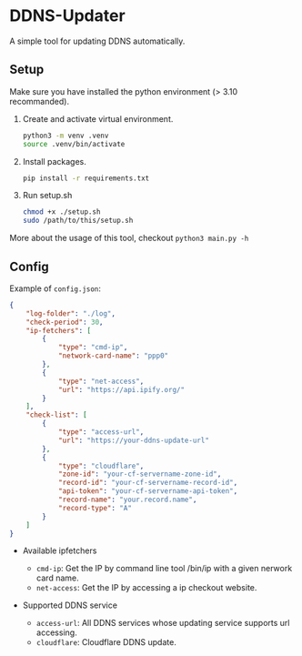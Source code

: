 # DDNS-Updater
A simple tool for updating DDNS automatically.

## Setup
Make sure you have installed the python environment (> 3.10 recommanded). 

1. Create and activate virtual environment. 
    ```bash
    python3 -m venv .venv
    source .venv/bin/activate
    ```

2. Install packages.
    ```bash
    pip install -r requirements.txt
    ```

3. Run setup.sh
    ```bash
    chmod +x ./setup.sh
    sudo /path/to/this/setup.sh
    ```

More about the usage of this tool, checkout `python3 main.py -h`

## Config
Example of `config.json`:
```json
{
    "log-folder": "./log", 
    "check-period": 30, 
    "ip-fetchers": [
        {
            "type": "cmd-ip", 
            "network-card-name": "ppp0"
        }, 
        {
            "type": "net-access", 
            "url": "https://api.ipify.org/"
        }
    ], 
    "check-list": [
        {
            "type": "access-url", 
            "url": "https://your-ddns-update-url"
        }, 
        {
            "type": "cloudflare", 
            "zone-id": "your-cf-servername-zone-id", 
            "record-id": "your-cf-servername-record-id", 
            "api-token": "your-cf-servername-api-token", 
            "record-name": "your.record.name", 
            "record-type": "A"
        }
    ]
}
```

- Available ipfetchers
    - `cmd-ip`: Get the IP by command line tool /bin/ip with a given nerwork card name. 
    - `net-access`: Get the IP by accessing a ip checkout website.

- Supported DDNS service
    - `access-url`: All DDNS services whose updating service supports url accessing. 
    - `cloudflare`: Cloudflare DDNS update. 
